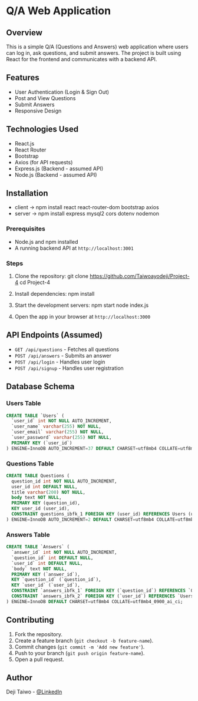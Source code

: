 # Q/A Web Application

## Overview

This is a simple Q/A (Questions and Answers) web application where users can log in, ask questions, and submit answers. The project is built using React for the frontend and communicates with a backend API.

## Features

- User Authentication (Login & Sign Out)
- Post and View Questions
- Submit Answers
- Responsive Design

## Technologies Used

- React.js
- React Router
- Bootstrap
- Axios (for API requests)
- Express.js (Backend - assumed API)
- Node.js (Backend - assumed API)

## Installation

- client -> npm install react react-router-dom bootstrap axios
- server -> npm install express mysql2 cors dotenv nodemon

### Prerequisites

- Node.js and npm installed
- A running backend API at `http://localhost:3001`

### Steps

1. Clone the repository:
   git clone https://github.com/Taiwoayodeji/Project-4
   cd Project-4

2. Install dependencies:
   npm install
3. Start the development servers:
   npm start
   node index.js

4. Open the app in your browser at `http://localhost:3000`

## API Endpoints (Assumed)

- `GET /api/questions` - Fetches all questions
- `POST /api/answers` - Submits an answer
- `POST /api/login` - Handles user login
- `POST /api/signup` - Handles user registration

## Database Schema

### Users Table

```sql
CREATE TABLE `Users` (
  `user_id` int NOT NULL AUTO_INCREMENT,
  `user_name` varchar(255) NOT NULL,
  `user_email` varchar(255) NOT NULL,
  `user_password` varchar(255) NOT NULL,
  PRIMARY KEY (`user_id`)
) ENGINE=InnoDB AUTO_INCREMENT=37 DEFAULT CHARSET=utf8mb4 COLLATE=utf8mb4_0900_ai_ci;
```

### Questions Table

```sql
CREATE TABLE Questions (
  question_id int NOT NULL AUTO_INCREMENT,
  user_id int DEFAULT NULL,
  title varchar(200) NOT NULL,
  body text NOT NULL,
  PRIMARY KEY (question_id),
  KEY user_id (user_id),
  CONSTRAINT questions_ibfk_1 FOREIGN KEY (user_id) REFERENCES Users (user_id) ON DELETE CASCADE
) ENGINE=InnoDB AUTO_INCREMENT=2 DEFAULT CHARSET=utf8mb4 COLLATE=utf8mb4_0900_ai_ci;
```

### Answers Table

```sql
CREATE TABLE `Answers` (
  `answer_id` int NOT NULL AUTO_INCREMENT,
  `question_id` int DEFAULT NULL,
  `user_id` int DEFAULT NULL,
  `body` text NOT NULL,
  PRIMARY KEY (`answer_id`),
  KEY `question_id` (`question_id`),
  KEY `user_id` (`user_id`),
  CONSTRAINT `answers_ibfk_1` FOREIGN KEY (`question_id`) REFERENCES `Questions` (`question_id`) ON DELETE CASCADE,
  CONSTRAINT `answers_ibfk_2` FOREIGN KEY (`user_id`) REFERENCES `Users` (`user_id`) ON DELETE CASCADE
) ENGINE=InnoDB DEFAULT CHARSET=utf8mb4 COLLATE=utf8mb4_0900_ai_ci;
```

## Contributing

1. Fork the repository.
2. Create a feature branch (`git checkout -b feature-name`).
3. Commit changes (`git commit -m 'Add new feature'`).
4. Push to your branch (`git push origin feature-name`).
5. Open a pull request.

## Author

Deji Taiwo - [@LinkedIn](https://www.linkedin.com/in/taiwo-a-80346223b/)
